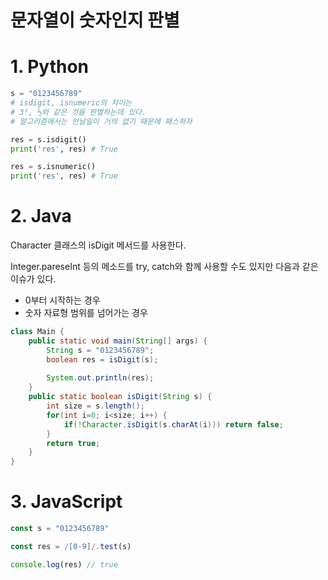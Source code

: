 # 문자열이 숫자인지 판별
# 1. Python
```python
s = "0123456789"
# isdigit, isnumeric의 차이는
# 3², ½와 같은 것을 판별하는데 있다.
# 알고리즘에서는 만날일이 거의 없기 때문에 패스하자

res = s.isdigit()
print('res', res) # True

res = s.isnumeric()
print('res', res) # True
```
# 2. Java
Character 클래스의 isDigit 메서드를 사용한다.

Integer.pareseInt 등의 메소드를 try, catch와 함께 사용할 수도 있지만 다음과 같은 이슈가 있다.
- 0부터 시작하는 경우
- 숫자 자료형 범위를 넘어가는 경우
```java
class Main {
    public static void main(String[] args) {
        String s = "0123456789";
        boolean res = isDigit(s);
        
        System.out.println(res);
    }
    public static boolean isDigit(String s) {
        int size = s.length();
        for(int i=0; i<size; i++) {
            if(!Character.isDigit(s.charAt(i))) return false;
        }
        return true;
    }
}
```

# 3. JavaScript
```js
const s = "0123456789"

const res = /[0-9]/.test(s)

console.log(res) // true
```